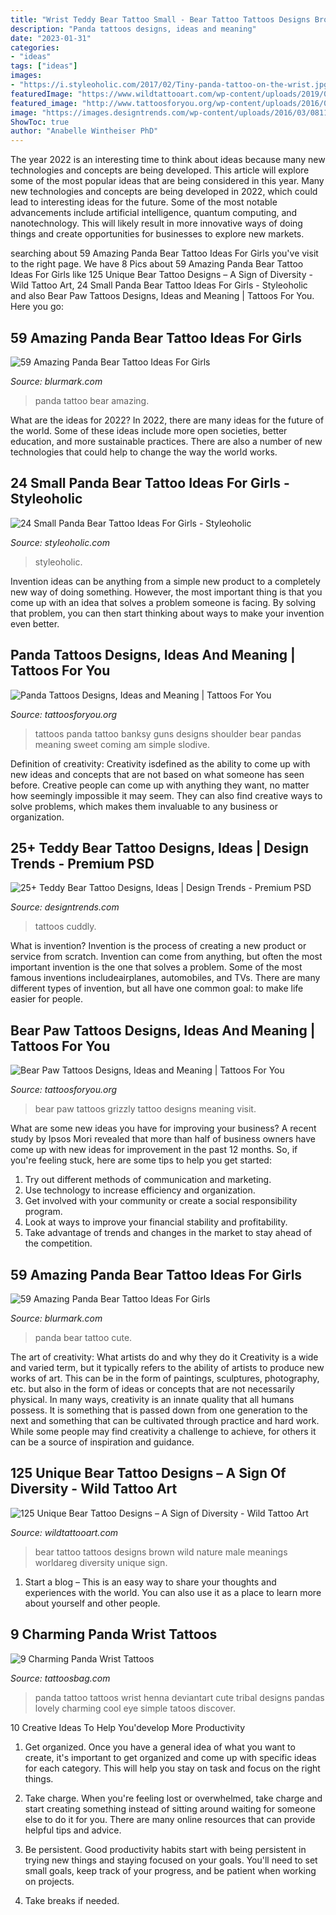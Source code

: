 ```yaml
---
title: "Wrist Teddy Bear Tattoo Small - Bear Tattoo Tattoos Designs Brown Wild Nature Male Meanings Worldareg Diversity Unique Sign"
description: "Panda tattoos designs, ideas and meaning"
date: "2023-01-31"
categories:
- "ideas"
tags: ["ideas"]
images:
- "https://i.styleoholic.com/2017/02/Tiny-panda-tattoo-on-the-wrist.jpg"
featuredImage: "https://www.wildtattooart.com/wp-content/uploads/2019/01/bear-tattoos-2601192.jpg"
featured_image: "http://www.tattoosforyou.org/wp-content/uploads/2016/03/Panda-Tattoos.jpg"
image: "https://images.designtrends.com/wp-content/uploads/2016/03/08113801/School-Teddy-Bear-Tattoo.jpg"
ShowToc: true
author: "Anabelle Wintheiser PhD"
---
```



The year 2022 is an interesting time to think about ideas because many new technologies and concepts are being developed. This article will explore some of the most popular ideas that are being considered in this year.
Many new technologies and concepts are being developed in 2022, which could lead to interesting ideas for the future. Some of the most notable advancements include artificial intelligence, quantum computing, and nanotechnology. This will likely result in more innovative ways of doing things and create opportunities for businesses to explore new markets.

	

		
searching about 59 Amazing Panda Bear Tattoo Ideas For Girls you've visit to the right page. We have 8 Pics about 59 Amazing Panda Bear Tattoo Ideas For Girls like 125 Unique Bear Tattoo Designs – A Sign of Diversity - Wild Tattoo Art, 24 Small Panda Bear Tattoo Ideas For Girls - Styleoholic and also Bear Paw Tattoos Designs, Ideas and Meaning | Tattoos For You. Here you go:
		
    
## 59 Amazing Panda Bear Tattoo Ideas For Girls

<img loading=lazy src="https://www.blurmark.com/wp-content/uploads/2017/04/Golden-Cobra-Panda-Tattoo-On-Leg.jpg" onerror="this.onerror=null;this.src='https://tse4.mm.bing.net/th?id=OIP.Z36L_GxzXrbObj1q8JAxyQHaHa&amp;pid=15.1';" alt="59 Amazing Panda Bear Tattoo Ideas For Girls">

_Source: blurmark.com_

>panda tattoo bear amazing. 

	

What are the ideas for 2022?
In 2022, there are many ideas for the future of the world. Some of these ideas include more open societies, better education, and more sustainable practices. There are also a number of new technologies that could help to change the way the world works.

    
## 24 Small Panda Bear Tattoo Ideas For Girls - Styleoholic

<img loading=lazy src="https://i.styleoholic.com/2017/02/Tiny-panda-tattoo-on-the-wrist.jpg" onerror="this.onerror=null;this.src='https://tse1.mm.bing.net/th?id=OIP.sRmOjpcH-7ayV2c1psAaRQHaGX&amp;pid=15.1';" alt="24 Small Panda Bear Tattoo Ideas For Girls - Styleoholic">

_Source: styleoholic.com_

>styleoholic. 

	

Invention ideas can be anything from a simple new product to a completely new way of doing something. However, the most important thing is that you come up with an idea that solves a problem someone is facing. By solving that problem, you can then start thinking about ways to make your invention even better.

    
## Panda Tattoos Designs, Ideas And Meaning | Tattoos For You

<img loading=lazy src="http://www.tattoosforyou.org/wp-content/uploads/2016/03/Panda-Tattoos.jpg" onerror="this.onerror=null;this.src='https://tse1.mm.bing.net/th?id=OIP.0DPz11GP6Wm6I-koc3VJNwHaFj&amp;pid=15.1';" alt="Panda Tattoos Designs, Ideas and Meaning | Tattoos For You">

_Source: tattoosforyou.org_

>tattoos panda tattoo banksy guns designs shoulder bear pandas meaning sweet coming am simple slodive. 

	

Definition of creativity:
Creativity isdefined as the ability to come up with new ideas and concepts that are not based on what someone has seen before. Creative people can come up with anything they want, no matter how seemingly impossible it may seem. They can also find creative ways to solve problems, which makes them invaluable to any business or organization.

    
## 25+ Teddy Bear Tattoo Designs, Ideas | Design Trends - Premium PSD

<img loading=lazy src="https://images.designtrends.com/wp-content/uploads/2016/03/08113801/School-Teddy-Bear-Tattoo.jpg" onerror="this.onerror=null;this.src='https://tse1.mm.bing.net/th?id=OIP.1HlE51qId5kN84yLpBawmQHaIb&amp;pid=15.1';" alt="25+ Teddy Bear Tattoo Designs, Ideas | Design Trends - Premium PSD">

_Source: designtrends.com_

>tattoos cuddly. 

	

What is invention?
Invention is the process of creating a new product or service from scratch. Invention can come from anything, but often the most important invention is the one that solves a problem. Some of the most famous inventions includeairplanes, automobiles, and TVs. There are many different types of invention, but all have one common goal: to make life easier for people.

    
## Bear Paw Tattoos Designs, Ideas And Meaning | Tattoos For You

<img loading=lazy src="https://www.tattoosforyou.org/wp-content/uploads/2016/05/Grizzly-Bear-Paw-Tattoos.jpg" onerror="this.onerror=null;this.src='https://tse4.mm.bing.net/th?id=OIP.9C6vG3kEnXGAgJDL30rtkwHaFj&amp;pid=15.1';" alt="Bear Paw Tattoos Designs, Ideas and Meaning | Tattoos For You">

_Source: tattoosforyou.org_

>bear paw tattoos grizzly tattoo designs meaning visit. 

	

What are some new ideas you have for improving your business?
A recent study by Ipsos Mori revealed that more than half of business owners have come up with new ideas for improvement in the past 12 months. So, if you're feeling stuck, here are some tips to help you get started: 
1. Try out different methods of communication and marketing.
2. Use technology to increase efficiency and organization.
3. Get involved with your community or create a social responsibility program.
4. Look at ways to improve your financial stability and profitability.
5. Take advantage of trends and changes in the market to stay ahead of the competition.

    
## 59 Amazing Panda Bear Tattoo Ideas For Girls

<img loading=lazy src="https://www.blurmark.com/wp-content/uploads/2017/04/Sleeping-Cute-Panda-Bear-Tattoo-On-Arm.jpg" onerror="this.onerror=null;this.src='https://tse3.mm.bing.net/th?id=OIP.7jBFw8czgFLRbPG2Z5HmDAHaHa&amp;pid=15.1';" alt="59 Amazing Panda Bear Tattoo Ideas For Girls">

_Source: blurmark.com_

>panda bear tattoo cute. 

	

The art of creativity: What artists do and why they do it
Creativity is a wide and varied term, but it typically refers to the ability of artists to produce new works of art. This can be in the form of paintings, sculptures, photography, etc. but also in the form of ideas or concepts that are not necessarily physical. In many ways, creativity is an innate quality that all humans possess. It is something that is passed down from one generation to the next and something that can be cultivated through practice and hard work. While some people may find creativity a challenge to achieve, for others it can be a source of inspiration and guidance.

    
## 125 Unique Bear Tattoo Designs – A Sign Of Diversity - Wild Tattoo Art

<img loading=lazy src="https://www.wildtattooart.com/wp-content/uploads/2019/01/bear-tattoos-2601192.jpg" onerror="this.onerror=null;this.src='https://tse1.mm.bing.net/th?id=OIP.s03RVxmjoFphPVDWxrlNQAHaHa&amp;pid=15.1';" alt="125 Unique Bear Tattoo Designs – A Sign of Diversity - Wild Tattoo Art">

_Source: wildtattooart.com_

>bear tattoo tattoos designs brown wild nature male meanings worldareg diversity unique sign. 

	

1. Start a blog – This is an easy way to share your thoughts and experiences with the world. You can also use it as a place to learn more about yourself and other people.

    
## 9 Charming Panda Wrist Tattoos

<img loading=lazy src="http://www.tattoosbag.com/wp-content/uploads/2016/09/Lovely-Panda-Tattoo-On-Wrist.jpg" onerror="this.onerror=null;this.src='https://tse4.mm.bing.net/th?id=OIP.ZvmpLE1UOc6fW17Mxip6AwHaJ4&amp;pid=15.1';" alt="9 Charming Panda Wrist Tattoos">

_Source: tattoosbag.com_

>panda tattoo tattoos wrist henna deviantart cute tribal designs pandas lovely charming cool eye simple tatoos discover. 

	

10 Creative Ideas To Help You'develop More Productivity
1. Get organized. Once you have a general idea of what you want to create, it's important to get organized and come up with specific ideas for each category. This will help you stay on task and focus on the right things.
2. Take charge. When you're feeling lost or overwhelmed, take charge and start creating something instead of sitting around waiting for someone else to do it for you. There are many online resources that can provide helpful tips and advice.

3. Be persistent. Good productivity habits start with being persistent in trying new things and staying focused on your goals. You'll need to set small goals, keep track of your progress, and be patient when working on projects.

4. Take breaks if needed.

